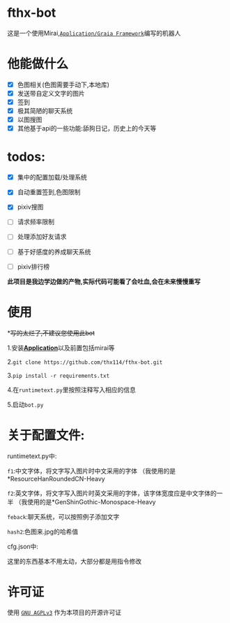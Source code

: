 # fthx-bot
这是一个使用Mirai,[`Application/Graia Framework`](https://github.com/GraiaProject/Application)编写的机器人


# 他能做什么

+ [x] 色图相关(色图需要手动下,本地库)
+ [x] 发送带自定义文字的图片
+ [x] 签到
+ [x] 极其简陋的聊天系统
+ [x] 以图搜图
+ [x] 其他基于api的一些功能:舔狗日记，历史上的今天等

# todos:

+ [x] 集中的配置加载/处理系统
+ [x] 自动重置签到,色图限制
+ [x] pixiv搜图
+ [ ] 请求频率限制
+ [ ] 处理添加好友请求
+ [ ] 基于好感度的养成聊天系统
+ [ ] pixiv排行榜


**此项目是我边学边做的产物,实际代码可能看了会吐血,会在未来慢慢重写**

# 使用

*~~写的太烂了,不建议您使用此bot~~

  1.安装[**Application**](https://github.com/GraiaProject/Application)以及前置包括mirai等

  2.`git clone https://github.com/thx114/fthx-bot.git`

  3.`pip install -r requirements.txt`
  
  4.在`runtimetext.py`里按照注释写入相应的信息
 
  5.启动`bot.py`

# 关于配置文件:

runtimetext.py中:

  `f1`:中文字体，将文字写入图片时中文采用的字体 （我使用的是*ResourceHanRoundedCN-Heavy

  `f2`:英文字体，将文字写入图片时英文采用的字体，该字体宽度应是中文字体的一半 （我使用的是*GenShinGothic-Monospace-Heavy

  `feback`:聊天系统，可以按照例子添加文字
  
  `hash2`:色图来.jpg的哈希值

cfg.json中:

  这里的东西基本不用太动，大部分都是用指令修改
  
 
# 许可证

使用 [`GNU AGPLv3`](https://choosealicense.com/licenses/agpl-3.0/) 作为本项目的开源许可证
